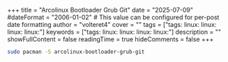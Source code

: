 +++
title = "Arcolinux Bootloader Grub Git"
date = "2025-07-09"
#dateFormat = "2006-01-02" # This value can be configured for per-post date formatting
author = "volteret4"
cover = ""
tags = ["tags: linux: linux: linux: linux:"]
keywords = ["tags: linux: linux: linux: linux:"]
description = ""
showFullContent = false
readingTime = true
hideComments = false
+++


```bash
sudo pacman -S arcolinux-bootloader-grub-git
```

